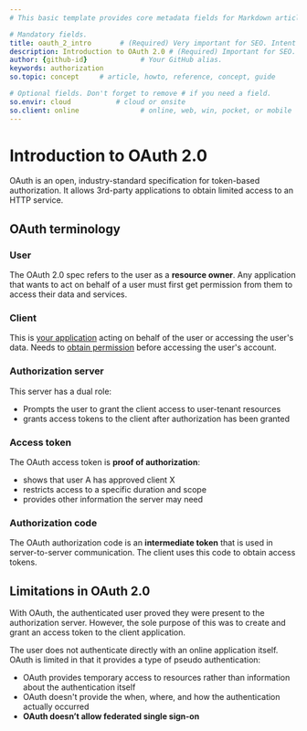 ```yaml
---
# This basic template provides core metadata fields for Markdown articles on docs.superoffice.com.

# Mandatory fields.
title: oauth_2_intro       # (Required) Very important for SEO. Intent in a unique string of 43-59 chars including spaces.
description: Introduction to OAuth 2.0 # (Required) Important for SEO. Recommended character length is 115-145 characters including spaces.
author: {github-id}             # Your GitHub alias.
keywords: authorization
so.topic: concept     # article, howto, reference, concept, guide

# Optional fields. Don't forget to remove # if you need a field.
so.envir: cloud           # cloud or onsite
so.client: online               # online, web, win, pocket, or mobile
---
```


# Introduction to OAuth 2.0

OAuth is an open, industry-standard specification for token-based authorization. It allows 3rd-party applications to obtain limited access to an HTTP service.

## OAuth terminology

### User

The OAuth 2.0 spec refers to the user as a **resource owner**. Any application that wants to act on behalf of a user must first get permission from them to access their data and services.

### Client

This is [your application][1] acting on behalf of the user or accessing the user's data. Needs to [obtain permission][2] before accessing the user's account.

### Authorization server

This server has a dual role:

* Prompts the user to grant the client access to user-tenant resources
* grants access tokens to the client after authorization has been granted

### Access token

The OAuth access token is **proof of authorization**:

* shows that user A has approved client X
* restricts access to a specific duration and scope
* provides other information the server may need

### Authorization code

The OAuth authorization code is an **intermediate token** that is used in server-to-server communication. The client uses this code to obtain access tokens.

## Limitations in OAuth 2.0

With OAuth, the authenticated user proved they were present to the authorization server. However, the sole purpose of this was to create and grant an access token to the client application.

The user does not authenticate directly with an online application itself. OAuth is limited in that it provides a type of pseudo authentication:

* OAuth provides temporary access to resources rather than information about the authentication itself
* OAuth doesn't provide the when, where, and how the authentication actually occurred
* **OAuth doesn’t allow federated single sign-on**

<!-- Referenced links -->
[1]: ../../../../superoffice-docs/docs/apps/index.md
[2]: ../../../../superoffice-docs/docs/apps/provisioning/get-consent.md
